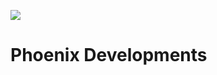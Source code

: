 ![](https://github.com/Phoenix-Devs-Team/.github/tree/main/profile/phoenix_banner.png)

# Phoenix Developments
